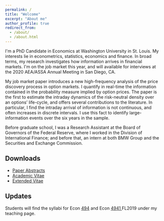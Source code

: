 ```yaml
---
permalink: /
title: "Welcome"
excerpt: "About me"
author_profile: true
redirect_from: 
  - /about/
  - /about.html
---
```


I'm a PhD Candidate in Economics at Washington University in St. Louis. My interests lie in econometrics, statistics, economics and finance. In broad terms, my research investigates how information arrives in financial markets. I'm on the job market this year, and will available for interviews at the 2020 AEA/ASSA Annual Meeting in San Diego, CA.

My job market paper introduces a new high-frequency analysis of the price discovery process in option markets. I quantify in real-time the information contained in the probability measure implied by option prices. The paper is the first to estimate the intraday dynamics of the risk-neutral density over an options’ life-cycle, and offers several contributions to the literature. In particular, I find the intraday arrival of information is not continuous, and often increases in discrete intervals. I use this fact to identify large-information events over the six years in the sample.

Before graduate school, I was a Research Assistant at the Board of Governors of the Federal Reserve, where I worked in the Division of International Finance; and before that, an intern at both BMW Group and the Securities and Exchange Commission.

Downloads
------
* [Paper Abstracts](https://zdinakmg.github.io/files/zdinakmg_abstract.pdf)
* [Academic Vitae](https://zdinakmg.github.io/files/zdinakmg_cv.pdf)
* [Extended Vitae](https://zdinakmg.github.io/files/zdinakmg_cv_plus.pdf)

Updates
------
Students will find the syllabi for Econ [494](https://zdinakmg.github.io/teaching/2019-Econ-494) and Econ [4941 ](https://zdinakmg.github.io/teaching/2019-Econ-4941) FL2019 under my teaching page.
